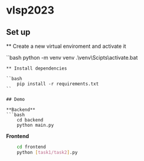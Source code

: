# vlsp2023

## Set up

** Create a new virtual enviroment and activate it

``bash
    python -m venv venv
    .\venv\Scipts\activate.bat
```
** Install dependencies

``bash
    pip install -r requirements.txt
``

## Demo

**Backend**
```bash
    cd backend
    python main.py
```
**Frontend**
```bash
    cd frontend
    python [task1/task2].py
```

